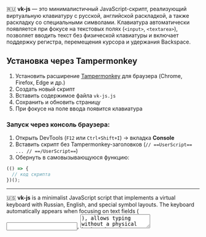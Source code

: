 🇷🇺
**vk-js** — это минималистичный JavaScript-скрипт, реализующий виртуальную клавиатуру с русской, английской раскладкой, а также раскладку со специальными символами. Клавиатура автоматически появляется при фокусе на текстовых полях (`<input>`, `<textarea>`), позволяет вводить текст без физической клавиатуры и включает поддержку регистра, перемещения курсора и удержания Backspace.

## Установка через Tampermonkey

1. Установить расширение [Tampermonkey](https://www.tampermonkey.net/) для браузера (Chrome, Firefox, Edge и др.)
2. Создать новый скрипт
3. Вставить содержимое файла `vk-js.js`
4. Сохранить и обновить страницу
5. При фокусе на поле ввода появится клавиатура

### Запуск через консоль браузера:

1. Открыть DevTools (`F12` или `Ctrl+Shift+I`) → вкладка **Console**
2. Вставить скрипт без Tampermonkey-заголовков (`// ==UserScript== ... // ==/UserScript==`)
3. Обернуть в самовызывающуюся функцию:

```js
(() => {
  // код скрипта
})();
```

---

🇺🇸
**vk-js** is a minimalist JavaScript script that implements a virtual keyboard with Russian, English, and special symbol layouts. The keyboard automatically appears when focusing on text fields (<input>, <textarea>), allows typing without a physical keyboard, and supports case switching, cursor movement, and long-press Backspace.

## Installation via Tampermonkey

1. Install the Tampermonkey extension for your browser (Chrome, Firefox, Edge, etc.)
2. Create a new script
3. Paste the contents of the `vk-js.js` file
4. Save and refresh the page
5. The keyboard will appear when focusing on an input field

## Running via browser console:

1. Open DevTools (`F12` or `Ctrl+Shift+I`) → **Console** tab
2. Paste the script code without Tampermonkey headers (`// ==UserScript== ... // ==/UserScript==`)
3. Wrap it in a self-invoking function:

```js
(() => {
  // script code
})();
```
